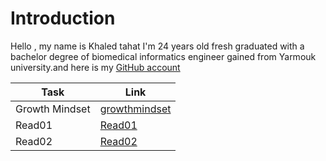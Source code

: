 
# Introduction

Hello , my name is Khaled tahat I'm 24 years old fresh graduated with a bachelor degree of biomedical informatics engineer gained from Yarmouk university.and here is my [GitHub account](KZTahat (github.com))

| Task            | Link          |
|----------------|----------------|
| Growth Mindset  |  [growthmindset](https://replit.com/@KZTahat/reading-notes#growthmindset.md)|
| Read01 | [Read01](https://kztahat.github.io/reading-notes/Read01LearningMarkdown)|
| Read02 | [Read02](https://replit.com/@KZTahat/reading-notes#Read02RevisionsandtheCloud.md) |